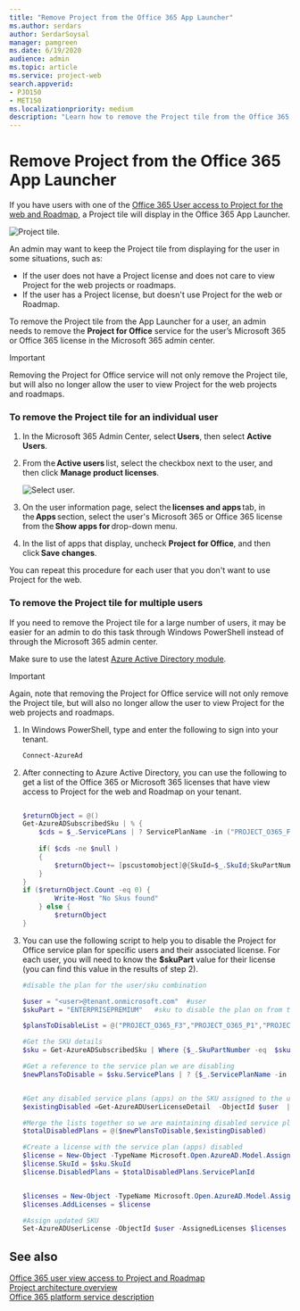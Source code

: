 ```yaml
---
title: "Remove Project from the Office 365 App Launcher"
ms.author: serdars
author: SerdarSoysal
manager: pamgreen
ms.date: 6/19/2020
audience: admin
ms.topic: article
ms.service: project-web
search.appverid: 
- PJO150
- MET150
ms.localizationpriority: medium
description: "Learn how to remove the Project tile from the Office 365 App Launcher for your users."
---
```


# Remove Project from the Office 365 App Launcher


If you have users with one of the [Office 365 User access to Project for the web and Roadmap](office-365-user-view-access-to-project-and-roadmap.md#office-365-user-access-to-project-for-the-web-and-roadmap), a Project tile will display in the Office 365 App Launcher.  

![Project tile.](media/applauncher.png)

An admin may want to keep the Project tile from displaying for the user in some situations, such as: 

- If the user does not have a Project license and does not care to view Project for the web projects or roadmaps.
- If the user has a Project license, but doesn't use Project for the web or Roadmap.

To remove the Project tile from the App Launcher for a user, an admin needs to remove the **Project for Office** service for the user’s Microsoft 365 or Office 365 license in the Microsoft 365 admin center. 

> [!Important] 
> Removing the Project for Office service will not only remove the Project tile, but will also no longer allow the user to view Project for the web projects and roadmaps. 

### To remove the Project tile for an individual user 

1. In the Microsoft 365 Admin Center, select **Users**, then select **Active Users**. 

2. From the **Active users** list, select the checkbox next to the user, and then click **Manage product licenses**. 

   ![Select user.](media/activeusers.png)

3. On the user information page, select the **licenses and apps** tab, in the **Apps** section, select the user's Microsoft 365 or Office 365 license from the **Show apps for** drop-down menu.  

4. In the list of apps that display, uncheck **Project for Office**, and then click **Save changes**. 

You can repeat this procedure for each user that you don't want to use Project for the web. 

### To remove the Project tile for multiple users

If you need to remove the Project tile for a large number of users, it may be easier for an admin to do this task through Windows PowerShell instead of through the Microsoft 365 admin center. 

Make sure to use the latest [Azure Active Directory module](/office365/enterprise/powershell/connect-to-office-365-powershell).

> [!Important] 
> Again, note that removing the Project for Office service will not only remove the Project tile, but will also no longer allow the user to view Project for the web projects and roadmaps. 


1. In Windows PowerShell, type and enter the following to sign into your tenant.

   ```PowerShell
   Connect-AzureAd
   ```

2. After connecting to Azure Active Directory, you can use the following to get a list of the Office 365 or Microsoft 365 licenses that have view access to Project for the web and Roadmap on your tenant.

    ```PowerShell
    
    $returnObject = @()
    Get-AzureADSubscribedSku | % {
        $cds = $_.ServicePLans | ? ServicePlanName -in ("PROJECT_O365_F3","PROJECT_O365_P1","PROJECT_O365_P2","PROJECT_O365_P3")
        
        if( $cds -ne $null ) 
        {
            $returnObject+= [pscustomobject]@{SkuId=$_.SkuId;SkuPartNumber=$_.SkuPartNumber;ServicePlan=$CDS[0].ServicePlanName}
        } 
    }
    if ($returnObject.Count -eq 0) {
            Write-Host "No Skus found"
        } else {
            $returnObject
    }
    
    ```
    

3. You can use the following script to help you to disable the Project for Office service plan for specific users and their associated license. For each user, you will need to know the **$skuPart** value for their license (you can find this value in the results of step 2).

    ```PowerShell
    #disable the plan for the user/sku combination
    
    $user = "<user>@tenant.onmicrosoft.com"  #user
    $skuPart = "ENTERPRISEPREMIUM"   #sku to disable the plan on from the previous step
    
    $plansToDisableList = @("PROJECT_O365_F3","PROJECT_O365_P1","PROJECT_O365_P2","PROJECT_O365_P3")
    
    #Get the SKU details
    $sku = Get-AzureADSubscribedSku | Where {$_.SkuPartNumber -eq  $skuPart}
    
    #Get a reference to the service plan we are disabling
    $newPlansToDisable = $sku.ServicePlans | ? {$_.ServicePlanName -in $plansToDisableList}
    
    
    #Get any disabled service plans (apps) on the SKU assigned to the user
    $existingDisabled =Get-AzureADUserLicenseDetail  -ObjectId $user  | ? {$_.SkuPartNumber -eq  $skuPart } | Select-Object -ExpandProperty  ServicePlans |  ? {$_.ProvisioningStatus -eq 'Disabled' }
    
    #Merge the lists together so we are maintaining disabled service plans (apps)
    $totalDisabledPlans = @($newPlansToDisable,$existingDisabled)
    
    #Create a license with the service plan (apps) disabled
    $license = New-Object -TypeName Microsoft.Open.AzureAD.Model.AssignedLicense
    $license.SkuId = $sku.SkuId
    $license.DisabledPlans = $totalDisabledPlans.ServicePlanId
    
    
    $licenses = New-Object -TypeName Microsoft.Open.AzureAD.Model.AssignedLicenses
    $licenses.AddLicenses = $license
    
    #Assign updated SKU
    Set-AzureADUserLicense -ObjectId $user -AssignedLicenses $licenses
    
    ```

## See also
[Office 365 user view access to Project and Roadmap](office-365-user-view-access-to-project-and-roadmap.md)  
[Project architecture overview](project-architecture-overview.md)</br>
[Office 365 platform service description](/office365/servicedescriptions/office-365-platform-service-description/office-365-platform-service-description)
